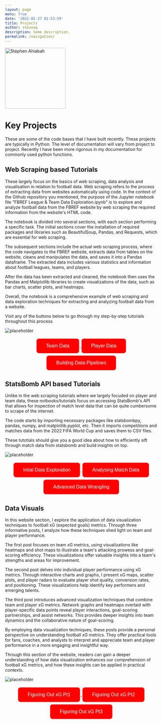 ```yaml
---
layout: page
menu: True
date: '2022-02-27 01:53:59'
title: Projects
author: steveaq
description: Some description.
permalink: /navigation/
---
```


<img class="img-rounded" src="https://pbs.twimg.com/profile_images/1678337862624854016/SU2rOMuY_400x400.jpg" alt="Stephen Ahiabah" width="200">

# Key Projects


These are some of the code bases that I have built recently. These projects are typically in Python. The level of documentation will vary from project to project.  Recently I have been more rigorous in my documentation for commonly used python functions.


<h2>Web Scraping based Tutorials</h2>

These largely focus on the basics of web scraping, data analysis and visualisation in relation to football data. 
Web scraping refers to the process of extracting data from websites automatically using code. In the context of the Github repository you mentioned, the purpose of the Jupyter notebook file "FBREF League & Team Data Exploration.ipynb" is to explore and analyze football data from the FBREF website by web scraping the required information from the website's HTML code.

The notebook is divided into several sections, with each section performing a specific task. The initial sections cover the installation of required packages and libraries such as BeautifulSoup, Pandas, and Requests, which are essential for web scraping.

The subsequent sections include the actual web scraping process, where the code navigates to the FBREF website, extracts data from tables on the website, cleans and manipulates the data, and saves it into a Pandas dataframe. The extracted data includes various statistics and information about football leagues, teams, and players.

After the data has been extracted and cleaned, the notebook then uses the Pandas and Matplotlib libraries to create visualizations of the data, such as bar charts, scatter plots, and heatmaps.

Overall, the notebook is a comprehensive example of web scraping and data exploration techniques for extracting and analyzing football data from a website.

Visit any of the buttons below to go through my step-by-step tutorials throughout this process

![placeholder](https://pbs.twimg.com/media/F06Px-BWIAIpZxu?format=png&name=small)


<div style="text-align:center;">
  <a href="https://steveaq.github.io/FBREF-Data-Scraping-Walk-Through-pt1/">
    <button class="myButton red">Team Data</button>
  </a>
  <a href="https://steveaq.github.io/FBREF-Data-Scraping-Walk-Through-pt2/">
    <button class="myButton red">Player Data</button>
  </a>
  <a href="https://steveaq.github.io/FBREF-Data-Scraping-Walk-Through-pt3/">
    <button class="myButton red">Building Data-Pipelines</button>
  </a>
</div>

<h2>StatsBomb API based Tutorials</h2>

Unlike in the web scraping tutorials where we largely focuded on player and team data, these notbooks/tutorials focus on accessing StatsBomb's API that allows for inspection of match level data that can be quite cumbersome to scrape of the internet. 

The code starts by importing necessary packages like statsbombpy, pandas, numpy, and matplotlib.pyplot, etc. Then it imports competitions and matches data from the 2022 FIFA World Cup and saves them to CSV files. 

These tutotials should give you a good idea about how to efficiently sift through match data from statsbomb and build insights on top. 

![placeholder](https://pbs.twimg.com/media/F0ysxORXwAAdLvA?format=png&name=900x900 "Large example image")


<div style="text-align:center;">
  <a href="https://steveaq.github.io/StatsBomb-Data-Exploration-pt1/">
    <button class="myButton red">Intial Data Exploration</button>
  </a>
  <a href="https://steveaq.github.io/StatsBomb-Data-Exploration-pt2/">
    <button class="myButton red">Analysing Match Data</button>
  </a>
  <a href="https://steveaq.github.io/StatsBomb-Data-Exploration-pt3/">
    <button class="myButton red">Advanced Data Wrangling</button>
  </a>
</div>

<h2>Data Visuals</h2>

In this website section, I explore the application of data visualization techniques to football xG (expected goals) metrics. Through three informative posts, I analyze how these techniques shed light on team and player performance.

The first post focuses on team xG metrics, using visualizations like heatmaps and shot maps to illustrate a team's attacking prowess and goal-scoring efficiency. These visualizations offer valuable insights into a team's strengths and areas for improvement.

The second post delves into individual player performance using xG metrics. Through interactive charts and graphs, I present xG maps, scatter plots, and player radars to evaluate player shot quality, conversion rates, and positioning. These visualizations help identify key performers and emerging talents.

The third post introduces advanced visualization techniques that combine team and player xG metrics. Network graphs and heatmaps overlaid with player-specific data points reveal player interactions, goal-scoring partnerships, and assist networks. This provides deeper insights into team dynamics and the collaborative nature of goal-scoring.

By employing data visualization techniques, these posts provide a personal perspective on understanding football xG metrics. They offer practical tools for fans, coaches, and analysts to interpret and appreciate team and player performance in a more engaging and insightful way.

Through this section of the website, readers can gain a deeper understanding of how data visualization enhances our comprehension of football xG metrics, and how these insights can be applied in practical contexts.

![placeholder](https://pbs.twimg.com/media/F0yr1JPXwAIY2ht?format=png&name=900x900 "Large example image")


<div style="text-align:center;">
  <a href="https://steveaq.github.io/Figuring-Out-xG-pt1/">
    <button class="myButton red">Figuring Out xG Pt1</button>
  </a>
  <a href="https://steveaq.github.io/Figuring-Out-xG-pt2/">
    <button class="myButton red">Figuring Out xG Pt2</button>
  </a>
  <a href="https://steveaq.github.io/Figuring-Out-xG-pt3/">
    <button class="myButton red">Figuring Out xG Pt3</button>
  </a>
</div>

<style>
  .myButton {
    background-color: red;
    border: none;
    color: white;
    padding: 15px 32px;
    text-align: center;
    text-decoration: none;
    display: inline-block;
    font-size: 16px;
    margin: 4px 2px;
    cursor: pointer;
    border-radius: 8px;
  }
</style>



